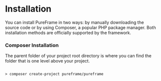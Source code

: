 # Installation
You can install PureFrame in two ways: by manually downloading the source code or by using Composer, a popular PHP package manager. Both installation methods are officially supported by the framework.

### Composer Installation
The parent folder of your project root directory is where you can find the folder that is one level above your project.

```

> composer create-project pureframe/pureframe

```